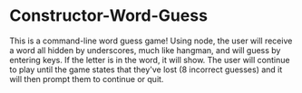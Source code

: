 # Constructor-Word-Guess
This is a command-line word guess game! Using node, the user will receive a word all hidden by underscores, much like hangman, and will guess by entering keys. If the letter is in the word, it will show. The user will continue to play until the game states that they've lost (8 incorrect guesses) and it will then prompt them to continue or quit.
